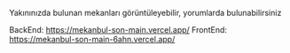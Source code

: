 Yakınınızda bulunan mekanları görüntüleyebilir, yorumlarda bulunabilirsiniz




BackEnd:  https://mekanbul-son-main.vercel.app/
FrontEnd: https://mekanbul-son-main-6ahn.vercel.app/
